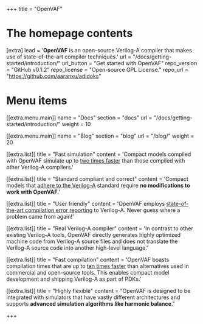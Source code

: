+++
title = "OpenVAF"


# The homepage contents
[extra]
lead = '<b>OpenVAF</b> is an open-source Verilog-A compiler that makes use of state-of-the-art compiler techniques.'
url = "/docs/getting-started/introduction/"
url_button = "Get started with OpenVAF"
repo_version = "GitHub v0.1.2"
repo_license = "Open-source GPL License."
repo_url = "https://github.com/aaranxu/adidoks"

# Menu items
[[extra.menu.main]]
name = "Docs"
section = "docs"
url = "/docs/getting-started/introduction/"
weight = 10

[[extra.menu.main]]
name = "Blog"
section = "blog"
url = "/blog/"
weight = 20

[[extra.list]]
title = "Fast simulation"
content = 'Compact models compiled with OpenVAF simulate up to <a href="/docs/benchmarks">two times faster</a> than those compiled with other Verilog-A compilers.'

[[extra.list]]
title = "Standard compliant and correct"
content = 'Compact models that <a href="/docs/veriloga_support">adhere to the Verilog-A</a> standard require <b>no modifications to work with OpenVAF</b>.'

[[extra.list]]
title = "User friendly"
content = 'OpenVAF employs <a href="/docs/ui">state-of-the-art compilation error reporting</a> to Verilog-A. Never guess where a problem came from again!'

[[extra.list]]
title = "Real Verilog-A compiler"
content = 'In contrast to other existing Verilog-A tools, OpenVAF directly generates highly optimized machine code from Verilog-A source files and does not translate the Verilog-A source code into another high-level language.'


[[extra.list]]
title = "Fast compilation"
content = 'OpenVAF boasts compilation times that are up to <a href="/docs/benchmarks">ten times faster</a> than alternatives used in  commercial and open-source tools. This enables compact model development and shipping Verilog-A as part of PDKs.'

[[extra.list]]
title = "Highly flexible"
content = "OpenVAF is designed to be integrated with simulators that have vastly different architectures and supports <b>advanced simulation algorithms like harmonic balance</b>."

+++
